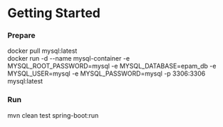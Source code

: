 # Getting Started

### Prepare
docker pull mysql:latest <br />
docker run -d --name mysql-container -e MYSQL_ROOT_PASSWORD=mysql -e MYSQL_DATABASE=epam_db -e MYSQL_USER=mysql -e MYSQL_PASSWORD=mysql -p 3306:3306 mysql:latest

### Run
mvn clean test spring-boot:run

